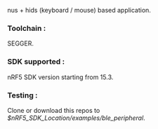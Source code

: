 nus + hids (keyboard / mouse) based application.

### Toolchain :
SEGGER.

### SDK supported :
nRF5 SDK version starting from 15.3.

### Testing :
Clone or download this repos to *$nRF5_SDK_Location/examples/ble_peripheral*.
